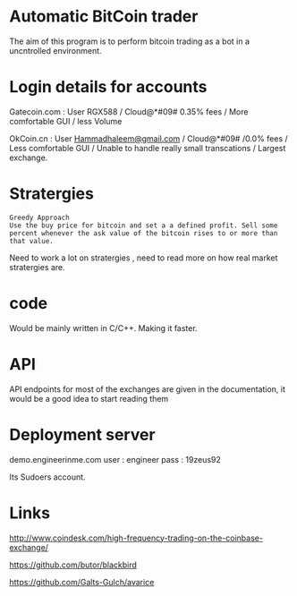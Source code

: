 # Automatic BitCoin trader
The aim of this program is to perform bitcoin trading as a bot in a uncntrolled environment.

# Login details for accounts

Gatecoin.com : User RGX588 / Cloud@*#09#   0.35% fees / More comfortable GUI / less Volume
 
OkCoin.cn : User Hammadhaleem@gmail.com / Cloud@*#09#  /0.0% fees / Less comfortable GUI / Unable to handle really small transcations / Largest exchange.

# Stratergies
	Greedy Approach
	Use the buy price for bitcoin and set a a defined profit. Sell some percent whenever the ask value of the bitcoin rises to or more than that value.
Need to work a lot on stratergies , need to read more on how real market stratergies are. 

# code

Would be mainly written in C/C++. Making it faster.

# API 

API endpoints for most of the exchanges are given in the documentation, it would be a good idea to start reading them

# Deployment server 

demo.engineerinme.com
user : engineer
pass : 19zeus92

Its Sudoers account.

# Links 

http://www.coindesk.com/high-frequency-trading-on-the-coinbase-exchange/

https://github.com/butor/blackbird

https://github.com/Galts-Gulch/avarice


